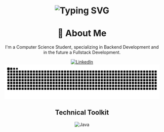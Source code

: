 <div align="center">
    <h1>
        <img src="https://readme-typing-svg.herokuapp.com?font=Jetbrains+mono&size=40&duration=3000&color=33FF33&center=true&vCenter=true&width=435&lines=Hi..+I'm+Felipe;This+is..;..my+Github..;" alt="Typing SVG"/>
    </h1>
</div>

<div align="center">
    <h1>🚀 About Me</h1>
    <p>I'm a Computer Science Student, specializing in Backend Development and in the future a Fullstack Development.</p>
</div>

<div align="center">
    <!-- Replace href with your links -->
    <a href="https://www.linkedin.com/in/felipe-honorato-3086331a2/">
        <img src="https://img.shields.io/badge/LinkedIn-0077B5?style=for-the-badge&logo=linkedin&logoColor=white" alt="LinkedIn"/>
    </a>
</div>

<div align="center">
    <img src="https://raw.githubusercontent.com/FVHonorato/FVHonorato/output/github-contribution-grid-snake.svg" alt="GitHub Contribution Grid Snake Animation"/>
</div>

<div align="center">
    <h2>Technical Toolkit</h2>
    <!-- Replace with your skills -->
    <img src="https://img.shields.io/badge/Java-007396?style=for-the-badge&logo=java&logoColor=white" alt="Java" />
    <!-- Add more badges similarly -->
</div>





